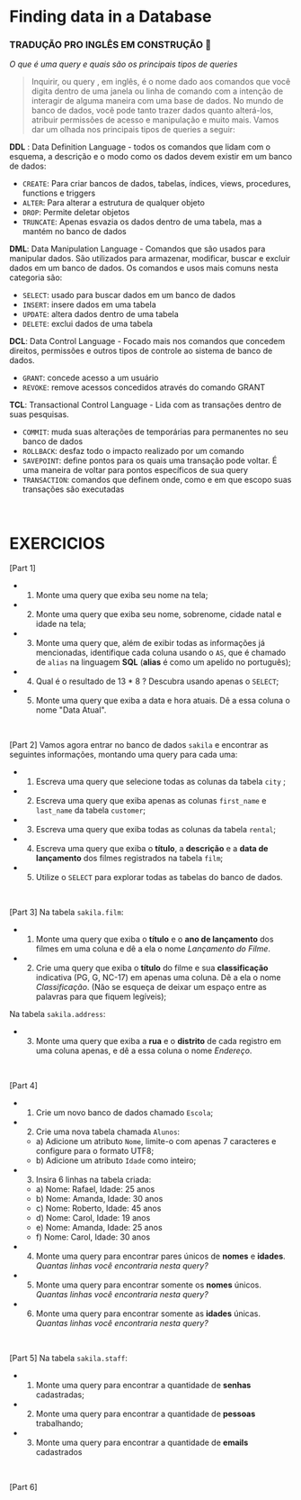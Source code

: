 # Finding data in a Database

### TRADUÇÃO PRO INGLÊS EM CONSTRUÇÃO :construction:

*O que é uma query e quais são os principais tipos de queries*

>Inquirir, ou query , em inglês, é o nome dado aos comandos que você digita dentro de uma janela ou linha de comando com a intenção de interagir de alguma maneira com uma base de dados. No mundo de banco de dados, você pode tanto trazer dados quanto alterá-los, atribuir permissões de acesso e manipulação e muito mais. Vamos dar um olhada nos principais tipos de queries a seguir:

**DDL** : Data Definition Language - todos os comandos que lidam com o esquema, a descrição e o modo como os dados devem existir em um banco de dados:
- `CREATE`: Para criar bancos de dados, tabelas, índices, views, procedures, functions e triggers
- `ALTER`: Para alterar a estrutura de qualquer objeto
- `DROP`: Permite deletar objetos
- `TRUNCATE`: Apenas esvazia os dados dentro de uma tabela, mas a mantém no banco de dados

**DML**: Data Manipulation Language - Comandos que são usados para manipular dados. São utilizados para armazenar, modificar, buscar e excluir dados em um banco de dados. Os comandos e usos mais comuns nesta categoria são:
- `SELECT`: usado para buscar dados em um banco de dados
- `INSERT`: insere dados em uma tabela
- `UPDATE`: altera dados dentro de uma tabela
- `DELETE`: exclui dados de uma tabela

**DCL**: Data Control Language - Focado mais nos comandos que concedem direitos, permissões e outros tipos de controle ao sistema de banco de dados.
- `GRANT`: concede acesso a um usuário
- `REVOKE`: remove acessos concedidos através do comando GRANT

**TCL**: Transactional Control Language - Lida com as transações dentro de suas pesquisas.
- `COMMIT`: muda suas alterações de temporárias para permanentes no seu banco de dados
- `ROLLBACK`: desfaz todo o impacto realizado por um comando
- `SAVEPOINT`: define pontos para os quais uma transação pode voltar. É uma maneira de voltar para pontos específicos de sua query
- `TRANSACTION`: comandos que definem onde, como e em que escopo suas transações são executadas

<br>

# EXERCICIOS

[Part 1]
- 1. Monte uma query que exiba seu nome na tela;
- 2. Monte uma query que exiba seu nome, sobrenome, cidade natal e idade na tela;
- 3. Monte uma query que, além de exibir todas as informações já mencionadas, identifique cada coluna usando o `AS`, que é chamado de `alias` na linguagem **SQL** (**alias** é como um apelido no português);
- 4. Qual é o resultado de 13 * 8 ? Descubra usando apenas o `SELECT`;
- 5. Monte uma query que exiba a data e hora atuais. Dê a essa coluna o nome "Data Atual".

<br>

[Part 2]
Vamos agora entrar no banco de dados `sakila` e encontrar as seguintes informações, montando uma query para cada uma:
- 1. Escreva uma query que selecione todas as colunas da tabela `city` ;
- 2. Escreva uma query que exiba apenas as colunas `first_name` e `last_name` da tabela `customer`;
- 3. Escreva uma query que exiba todas as colunas da tabela `rental`;
- 4. Escreva uma query que exiba o **título**, a **descrição** e a **data de lançamento** dos filmes registrados na tabela `film`;
- 5. Utilize o `SELECT` para explorar todas as tabelas do banco de dados.

<br>

[Part 3]
Na tabela `sakila.film`:
- 1. Monte uma query que exiba o **título** e o **ano de lançamento** dos filmes em uma coluna e dê a ela o nome *Lançamento do Filme*.
- 2. Crie uma query que exiba o **título** do filme e sua **classificação** indicativa (PG, G, NC-17) em apenas uma coluna. Dê a ela o nome *Classificação*. (Não se esqueça de deixar um espaço entre as palavras para que fiquem legíveis);

Na tabela `sakila.address`:
- 3.  Monte uma query que exiba a **rua** e o **distrito** de cada registro em uma coluna apenas, e dê a essa coluna o nome *Endereço*.

<br>

[Part 4]
- 1. Crie um novo banco de dados chamado `Escola`;
- 2. Crie uma nova tabela chamada `Alunos`:
  - a) Adicione um atributo `Nome`, limite-o com apenas 7 caracteres e configure para o formato UTF8;
  - b) Adicione um atributo `Idade` como inteiro;
- 3. Insira 6 linhas na tabela criada:
  - a) Nome: Rafael, Idade: 25 anos
  - b) Nome: Amanda, Idade: 30 anos
  - c) Nome: Roberto, Idade: 45 anos
  - d) Nome: Carol, Idade: 19 anos
  - e) Nome: Amanda, Idade: 25 anos
  - f) Nome: Carol, Idade: 30 anos
- 4. Monte uma query para encontrar pares únicos de **nomes** e **idades**. *Quantas linhas você encontraria nesta query?*
- 5. Monte uma query para encontrar somente os **nomes** únicos. *Quantas linhas você encontraria nesta query?*
- 6. Monte uma query para encontrar somente as **idades** únicas. *Quantas linhas você encontraria nesta query?*

<br>

[Part 5]
Na tabela `sakila.staff`:
- 1. Monte uma query para encontrar a quantidade de **senhas** cadastradas;
- 2. Monte uma query para encontrar a quantidade de **pessoas** trabalhando;
- 3. Monte uma query para encontrar a quantidade de **emails** cadastrados

<br>

[Part 6]


<!--
> He who controls information, controls the world - Stephen Franklin

When we work with backend and database, in general, the flow works like this: 
- The frontend makes the request for the backend, 
- The backend makes the connection and queries the database. 
- Then the db returns some information to the backend, 
- Then the API (Application Programming Interface) enters, 

*The API is responsible for processing this information, receiving requests, sending responses and, in turn, feeding the frontend.*

<br>

### How is this information (tables) stored?

All searches performed within a database are done in tables. Tables have rows and columns. Lines represent an example, or instance, of what you want to represent, whereas columns describe some aspect of the represented entity.

<img src="http://4.bp.blogspot.com/-5MzMOvds7ks/Vk1LfGkD7OI/AAAAAAAABCI/Hcl6kHgxRNQ/s1600/Difference-between-Column-based-and-Row-based-Tables.png">

<br>

### SQL Database

One of the great advantages of storing your data in a database is that it is possible to create rules and constraints (constraints), which dictate exactly how the data can or cannot be inserted into your tables.

*To manually verify that the MySQL service is running correctly on your computer, enter the following code on the command line (Linux):*

```Linux
sudo systemctl status mysql

```

<br>

*If the service is stopped, you can use the following command to start it:*

```
systemctl start mysql
```

<br>

*To stop the **MySQL** service, you can use the stop command:*

```
systemctl stop mysql
```

<br>

### Configuring the MYSQL server startup and password

By default, after installation, your server will be configured to start with the system. If you do not want this to happen, to save RAM, you can disable automatic start using the command:

```
sudo systemctl disable mysql
```

A primeira vez que for utilizar após iniciar o computador, será necessário iniciar o servidor com o comando:

```
sudo systemctl start mysql
```

If you want to enable it to start again at the computer, just use the command:

```
sudo systemctl enable mysql
```
<br>

### Set a password for accessing the database

Both for **security and for use in the workbench** (soon), you will need to enter the password you define. Note that we are talking about your **mysql server password** here, not your superuser password (root). To do this, you will run the following command:

```
mysql -u root -p
```

Since there is no password set yet, no password must be entered. Keep hitting 'Enter'.
Here, you are browsing the **MySQL monitor** which is the **standard mysql interface on the terminal**. And from here, you already have mysql installed on your computer and can execute the course commands on that interface.

<img src="https://course.betrybe.com//back-end/sql/images/mysqlinstallation9.png">

<br>

Run the command, paying attention to the `'your_password'` part, which must be changed to the password you define (it can also be empty `''`, assuming a testing and development environment):

```
 ALTER USER 'root'@'localhost' IDENTIFIED WITH mysql_native_password BY 'your_password'; flush privileges;
 -- EX: ALTER USER 'root'@'localhost' IDENTIFIED WITH mysql_native_password BY '1234'; flush privileges;
```

### Uninstalling MySQL Server

First remove all installed packages:

```
sudo apt-get remove mysql-server mysql-client mysql-common
```

Now remove the dependency files that are no longer needed and then remove the old versions of the package files.

```
sudo apt-get autoremove
```

```
sudo apt-get autoclean
```

Next, remove the mysql files that may have been left behind.

```
sudo rm -rf /var/lib/mysql
```

```
sudo rm -rf /etc/mysql
```

If the uninstallation is completed successfully, the `mysql --version` command should not return your mysql version.

<br>

### MySQL on the command line

After following the previous steps, you can now access your server from the command line. To see which databases are available, you must use the command:

```
mysql -u root -p
```
<br>

You can see all the databases that are currently installed by typing the following command (don't forget the semicolon):

```
SHOW DATABASES;
```

<br>

### Most common commands

By convention, we use the SQL keywords in capital letters to differentiate from the indications of tables and columns.

1. The `USE` command is used to define the **database reference used in queries**:

```
USE name_of_database_you_want_to_connect;
-- EX: USE information_schema;
```

- Another way to refer to the bank, without having to run `SE` is in the format `database_blablabla.table`:

```
SELECT * FROM database_blablabla.table;
-- EX: SELECT * FROM information_schema.statistics;
```

<br>

2. To return all tables initialized on your server:

```sql
SHOW TABLES;
```

<br>

3. View structure of a table:

```
DESCRIBE name_of_table;
-- EX: DESCRIBE statistics;
```

<br>

4. Create a database:

```
CREATE DATABASE my_database;
```

<br>

### Installing a graphical interface (MySQL Workbench)

<img src="https://course.betrybe.com//back-end/sql/images/mysqlinstallation8.gif">

<br>

### Application launch

Okay, now open **MySQL Workbench** through your application menu. After opening it, you will be at the home screen, in which you must select the server you want to enter.

In general, the workbench identifies your installed server, returning a "Local instance" for it, in our case here, because we only have one server installed, it returns a "Local instance" on standard port 3306.

Clicking on the instance will ask for a password. You must enter your server password, previously defined, check the option *Save password in keychain* so you don't have to repeat your password again every time you connect.

<img src="https://course.betrybe.com//back-end/sql/images/mysqlinstallation16.gif">

<br>

### What is an entity?
When talking about entities in a database, we are usually talking about a table that represents some real-world concept that you want to describe (person, events, events) and their properties (height, time of the event, name of the event). The **person** entity, for example, can have the properties of height, weight and age. A **party** entity can have the event time, target audience and party date properties. Finally, a **selling** entity may own the properties sale value, day of sale, product sold, etc.

In some of these cases, the entities are individual and do not relate to each other, but sometimes they are linked with each other through relationships.

### How is the data linked?
There are four types of relationships in a database.

#### One to One
A **row in Table A** should only have one corresponding **row in Table B** or vice versa.

*This type of relationship is normally used when you want to split information from a larger table into smaller tables for performance reasons, in order to avoid tables with dozens of columns, or for various other business-specific issues.*

#### One to Many or Many to One
This is one of the most common types of relationships. In such scenarios, a **row in table A** can have several corresponding **rows in table B**, but a **row in table B** can only have one corresponding **row in table A**.


#### Many to Many
The many-to-many relationship type happens when a **row in table A** can have many corresponding **rows in table B** and vice versa.

The many-to-many relationship can also be seen as two one-to-many relationships linked by an intermediate table.

We can call this intermediate table a join table. It is used to store information about how the tables relate to each other.


<br>

### Restoring the sakila practice database
After installing the **MySQL Workbench**, download the backup file [here](https://course.betrybe.com//back-end/sakila.sql).

1. Now open the file on MySQL Workbench.


<img src="https://course.betrybe.com//back-end/sql/images/workbench1.png">

2. Run the SQL script by clicking the following button:

<img src="https://course.betrybe.com//back-end/sql/images/workbench3.png">

3. Click the following button to verify that the bank has been restored correctly:

<img src="https://course.betrybe.com//back-end/sql/images/workbench4.png">

4. If you see the following structure, then everything went correctly:

<img src="https://course.betrybe.com//back-end/sql/images/workbench5.png">

<br>

# Exercises

Now we are going to open the Workbench and do a practical analysis of the sakila database, which must already be installed, in case you have installed MySql Workbench by default. If the sakila database is not available, go back to the section Restoring the sakila practice database and follow the instructions listed. With this bench available in your Workbench installation, your mission now is to try to complete the following exercises!

**Exercise 1**: Find out how to do a search on any table without using a line of code using **MySql Workbench**.

**Exercise 2**: Discover how you can create a table without using **SQL** code using **MySql Workbench**.

**Exercise 3**: Once this is done, create a table with the following restrictions:
Table name: `Movie`

Columns:
- **FilmeId** - primary key, type int, increments by 1 each time a value is automatically inserted;
- **Description** - does not allow nulls, text type (varchar (100);
- **AnoLancamento** - does not allow nulls, type int;
- **Note** - allows nulls, type int;

**Exercise 4**: Analyze the `city` table and find the table that the `country_id` column refers to.

**Exercise 5**: After solving the previous exercise, answer: what kind of relationship does the `city` table have with the `country` table?

**Exercise 6**: What kind of relationship does the `country` table have with the city table?

**Exercise 7**: Open table by table from the `sakila` database and find at least 3 examples of a 1:N or N: 1 relationship.
